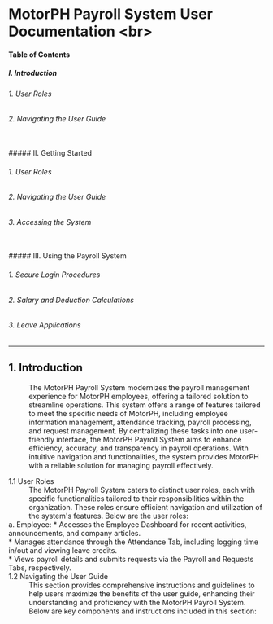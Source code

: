 
# MotorPH Payroll System User Documentation <br\>

#### Table of Contents

##### I. Introduction 

###### 1. User Roles
###### 2. Navigating the User Guide
<br/>
##### II. Getting Started 

###### 1. User Roles
###### 2. Navigating the User Guide
###### 3. Accessing the System 
<br/>
##### III. Using the Payroll System

###### 1. Secure Login Procedures
###### 2. Salary and Deduction Calculations
###### 3. Leave Applications

---

## 1. Introduction

<dd> The MotorPH Payroll System modernizes the payroll management experience for MotorPH employees, offering a tailored solution to streamline operations. This system offers a range of features tailored to meet the specific needs of MotorPH, including employee information management, attendance tracking, payroll processing, and request management. By centralizing these tasks into one user-friendly interface, the MotorPH Payroll System aims to enhance efficiency, accuracy, and transparency in payroll operations. With intuitive navigation and functionalities, the system provides MotorPH with a reliable solution for managing payroll effectively.</dd>

<dl>
  <dt>1.1 User Roles</dt>
  <dd>The MotorPH Payroll System caters to distinct user roles, each with specific functionalities tailored to their responsibilities within the organization. These roles ensure efficient navigation and utilization of the system's features. Below are the user roles:</dd>
    a. Employee:
    *  Accesses the Employee Dashboard for recent activities, announcements, and company articles. <br/>
    * Manages attendance through the Attendance Tab, including logging time in/out and viewing leave credits.<br/>
    * Views payroll details and submits requests via the Payroll and Requests Tabs, respectively.<br/>

  <dt>1.2 Navigating the User Guide 
</dt>
  <dd>This section provides comprehensive instructions and guidelines to help users maximize the benefits of the user guide, enhancing their understanding and proficiency with the MotorPH Payroll System. Below are key components and instructions included in this section:
</dd>
</dl>




